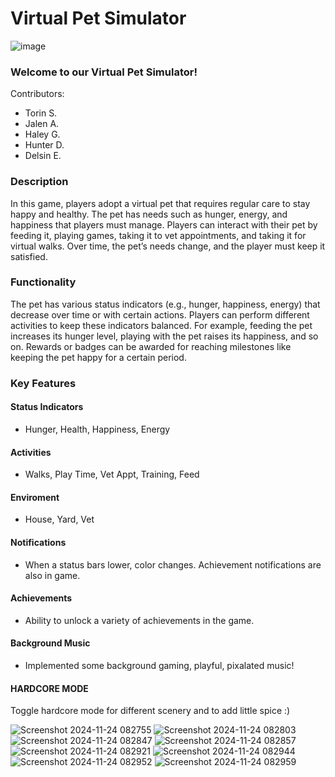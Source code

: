 # Virtual Pet Simulator #

![image](https://github.com/user-attachments/assets/35a0268f-4254-43d7-801e-3870f9941b73)

### Welcome to our Virtual Pet Simulator!

Contributors:
- Torin S.
- Jalen A.
- Haley G.
- Hunter D.
- Delsin E.

### Description ###
In this game, players adopt a virtual pet that requires regular care to stay happy and healthy. The pet has needs such as hunger, energy, and happiness that players must manage. Players can interact with their pet by feeding it, playing games, taking it to vet appointments, and taking it for virtual walks. Over time, the pet’s needs change, and the player must keep it satisfied.

### Functionality ###
The pet has various status indicators (e.g., hunger, happiness, energy) that decrease over time or with certain actions. Players can perform different activities to keep these indicators balanced. For example, feeding the pet increases its hunger level, playing with the pet raises its happiness, and so on. Rewards or badges can be awarded for reaching milestones like keeping the pet happy for a certain period.


### Key Features ###
#### Status Indicators ####
  - Hunger, Health, Happiness, Energy
#### Activities ####
  - Walks, Play Time, Vet Appt, Training, Feed
#### Enviroment ####
  - House, Yard, Vet
#### Notifications ####
  - When a status bars lower, color changes. Achievement notifications are also in game.
#### Achievements ####
  - Ability to unlock a variety of achievements in the game.
#### Background Music ####
 - Implemented some background gaming, playful, pixalated music!
#### HARDCORE MODE ####
Toggle hardcore mode for different scenery and to add little spice :)


![Screenshot 2024-11-24 082755](https://github.com/user-attachments/assets/39eef138-c635-43c9-ba96-467e07170c16)
![Screenshot 2024-11-24 082803](https://github.com/user-attachments/assets/44e19ac9-9492-4995-a720-44c37e1bef8d)
![Screenshot 2024-11-24 082847](https://github.com/user-attachments/assets/d4a6e915-f15d-4192-80dc-255a47bfbf9c)
![Screenshot 2024-11-24 082857](https://github.com/user-attachments/assets/d5343189-2d41-410e-ab80-de96b81e16e5)
![Screenshot 2024-11-24 082921](https://github.com/user-attachments/assets/aeb35f05-02d7-4fd9-b4cf-ed880400d9c7)
![Screenshot 2024-11-24 082944](https://github.com/user-attachments/assets/3e345400-03ab-4819-8370-8255f2a0bd93)
![Screenshot 2024-11-24 082952](https://github.com/user-attachments/assets/e76af1f7-24be-428c-b6a9-31d5b8199636)
![Screenshot 2024-11-24 082959](https://github.com/user-attachments/assets/5abccece-9340-48f4-90e9-d84c3ac7050e)
